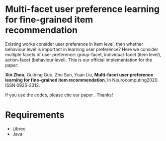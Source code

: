 # Multi-facet user preference learning for fine-grained item recommendation

Existing works consider user preference in item level, then whether behaviour level is important in learning user preference? Here we consider multiple facets of user preference: group-facet, individual-facet (item level), action-facet (behaviour level). This is our official implementation for the paper: 

**Xin Zhou**, Guibing Guo, Zhu Sun, Yuan Liu, **Multi-facet user preference learning for fine-grained item recommendation**, In Neurocomputing2020. ISSN 0925-2312.

If you use the codes, please cite our paper . Thanks!

# Requirements

- Librec
- Java
